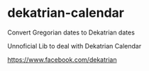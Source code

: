 # dekatrian-calendar
Convert Gregorian dates to Dekatrian dates

Unnoficial Lib to deal with Dekatrian Calendar

https://www.facebook.com/dekatrian

